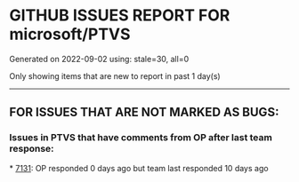 
# GITHUB ISSUES REPORT FOR microsoft/PTVS


Generated on 2022-09-02 using: stale=30, all=0


Only showing items that are new to report in past 1 day(s)


---

## FOR ISSUES THAT ARE NOT MARKED AS BUGS:


### Issues in PTVS that have comments from OP after last team response:


\* [7131](https://github.com/microsoft/PTVS/issues/7131 "Search and replace goes into all modules in site-packages"): OP responded 0 days ago but team last responded 10 days ago
